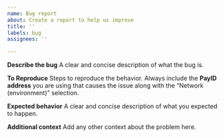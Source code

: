 ```yaml
---
name: Bug report
about: Create a report to help us improve
title: ''
labels: bug
assignees: ''

---
```


**Describe the bug**
A clear and concise description of what the bug is.

**To Reproduce**
Steps to reproduce the behavior. Always include the **PayID address** you are using that causes the issue along with the “Network (environment)” selection.

**Expected behavior**
A clear and concise description of what you expected to happen.

**Additional context**
Add any other context about the problem here.
